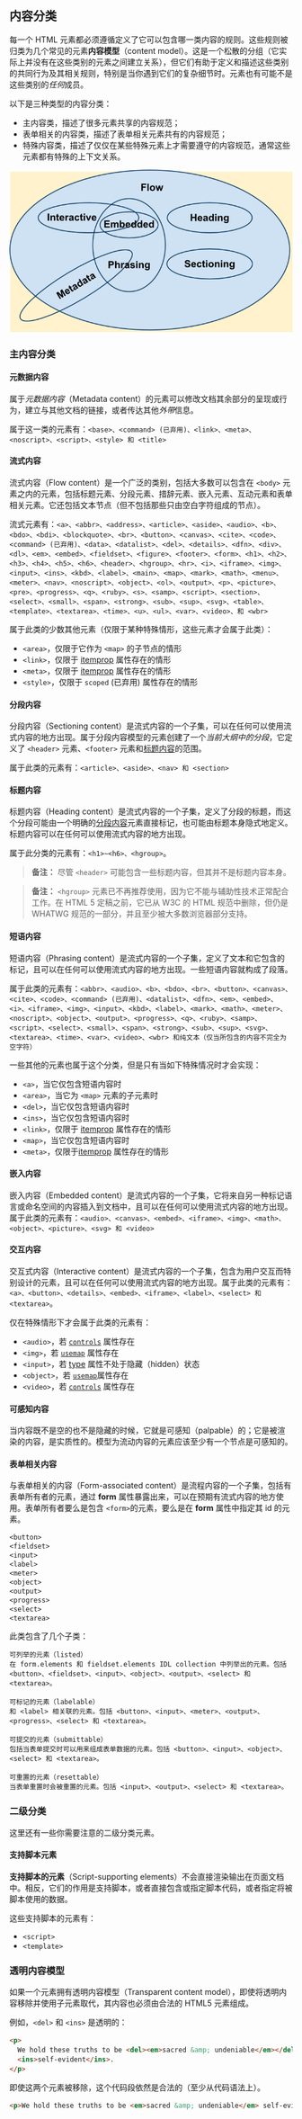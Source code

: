 ## 内容分类

每一个 HTML 元素都必须遵循定义了它可以包含哪一类内容的规则。这些规则被归类为几个常见的元素**内容模型**（content model）。这是一个松散的分组（它实际上并没有在这些类别的元素之间建立关系），但它们有助于定义和描述这些类别的共同行为及其相关规则，特别是当你遇到它们的复杂细节时。元素也有可能不是这些类别的*任何*成员。

以下是三种类型的内容分类：

- 主内容类，描述了很多元素共享的内容规范；
- 表单相关的内容类，描述了表单相关元素共有的内容规范；
- 特殊内容类，描述了仅仅在某些特殊元素上才需要遵守的内容规范，通常这些元素都有特殊的上下文关系。

![A Venn diagram showing how the various content categories interrelate. The following sections explain these relationships in text.](./img/content_categories_venn.png)

### 主内容分类

#### 元数据内容

属于*元数据内容*（Metadata content）的元素可以修改文档其余部分的呈现或行为，建立与其他文档的链接，或者传达其他*外带*信息。

属于这一类的元素有：`<base>、<command> (已弃用)、<link>、<meta>、<noscript>、<script>、<style> 和 <title>`

#### 流式内容

流式内容（Flow content）是一个广泛的类别，包括大多数可以包含在 `<body>` 元素之内的元素，包括标题元素、分段元素、措辞元素、嵌入元素、互动元素和表单相关元素。它还包括文本节点（但不包括那些只由空白字符组成的节点）。

流式元素有：`<a>、<abbr>、<address>、<article>、<aside>、<audio>、<b>、<bdo>、<bdi>、<blockquote>、<br>、<button>、<canvas>、<cite>、<code>、<command> (已弃用)、<data>、<datalist>、<del>、<details>、<dfn>、<div>、<dl>、<em>、<embed>、<fieldset>、<figure>、<footer>、<form>、<h1>、<h2>、<h3>、<h4>、<h5>、<h6>、<header>、<hgroup>、<hr>、<i>、<iframe>、<img>、<input>、<ins>、<kbd>、<label>、<main>、<map>、<mark>、<math>、<menu>、<meter>、<nav>、<noscript>、<object>、<ol>、<output>、<p>、<picture>、<pre>、<progress>、<q>、<ruby>、<s>、<samp>、<script>、<section>、<select>、<small>、<span>、<strong>、<sub>、<sup>、<svg>、<table>、<template>、<textarea>、<time>、<u>、<ul>、<var>、<video>、和 <wbr>`

属于此类的少数其他元素（仅限于某种特殊情形，这些元素才会属于此类）：

- `<area>`，仅限于它作为 `<map>` 的子节点的情形
- `<link>`，仅限于 [itemprop](https://developer.mozilla.org/zh-CN/docs/Web/HTML/Global_attributes/itemprop) 属性存在的情形
- `<meta>`，仅限于 [itemprop](https://developer.mozilla.org/zh-CN/docs/Web/HTML/Global_attributes/itemprop) 属性存在的情形
- `<style>`，仅限于 `scoped` (已弃用) 属性存在的情形

#### 分段内容

分段内容（Sectioning content）是流式内容的一个子集，可以在任何可以使用流式内容的地方出现。属于分段内容模型的元素创建了一个*当前大纲中的分段*，它定义了 `<header>` 元素、`<footer>` 元素和[标题内容](#标题内容)的范围。

属于此类的元素有：`<article>、<aside>、<nav> 和 <section>`

#### 标题内容

标题内容（Heading content）是流式内容的一个子集，定义了分段的标题，而这个分段可能由一个明确的[分段内容](#分段内容)元素直接标记，也可能由标题本身隐式地定义。标题内容可以在任何可以使用流式内容的地方出现。

属于此分类的元素有：`<h1>~<h6>、<hgroup>`。

> **备注：** 尽管 `<header>` 可能包含一些标题内容，但其并不是标题内容本身。

> **备注：** `<hgroup>` 元素已不再推荐使用，因为它不能与辅助性技术正常配合工作。在 HTML 5 定稿之前，它已从 W3C 的 HTML 规范中删除，但仍是 WHATWG 规范的一部分，并且至少被大多数浏览器部分支持。

#### 短语内容

短语内容（Phrasing content）是流式内容的一个子集，定义了文本和它包含的标记，且可以在任何可以使用流式内容的地方出现。一些短语内容就构成了段落。

属于此类的元素有：`<abbr>、<audio>、<b>、<bdo>、<br>、<button>、<canvas>、<cite>、<code>、<command> (已弃用)、<datalist>、<dfn>、<em>、<embed>、<i>、<iframe>、<img>、<input>、<kbd>、<label>、<mark>、<math>、<meter>、<noscript>、<object>、<output>、<progress>、<q>、<ruby>、<samp>、<script>、<select>、<small>、<span>、<strong>、<sub>、<sup>、<svg>、<textarea>、<time>、<var>、<video>、<wbr> 和纯文本（仅当所包含的内容不完全为空字符）`

一些其他的元素也属于这个分类，但是只有当如下特殊情况时才会实现：

- `<a>`，当它仅包含短语内容时
- `<area>`，当它为 `<map>` 元素的子元素时
- `<del>`，当它仅包含短语内容时
- `<ins>`，当它仅包含短语内容时
- `<link>`，仅限于 [itemprop](https://developer.mozilla.org/zh-CN/docs/Web/HTML/Global_attributes/itemprop) 属性存在的情形
- `<map>`，当它仅包含短语内容时
- `<meta>`，仅限于[itemprop](https://developer.mozilla.org/zh-CN/docs/Web/HTML/Global_attributes/itemprop) 属性存在的情形

#### 嵌入内容

嵌入内容（Embedded content）是流式内容的一个子集，它将来自另一种标记语言或命名空间的内容插入到文档中，且可以在任何可以使用流式内容的地方出现。属于此类的元素有：`<audio>、<canvas>、<embed>、<iframe>、<img>、<math>、<object>、<picture>、<svg> 和 <video>`

#### 交互内容

交互式内容（Interactive content）是流式内容的一个子集，包含为用户交互而特别设计的元素，且可以在任何可以使用流式内容的地方出现。属于此类的元素有：`<a>、<button>、<details>、<embed>、<iframe>、<label>、<select> 和 <textarea>`。

仅在特殊情形下才会属于此类的元素有：

- `<audio>`，若 [`controls`](https://developer.mozilla.org/zh-CN/docs/Web/HTML/Element/audio#controls) 属性存在
- `<img>`，若 [`usemap`](https://developer.mozilla.org/zh-CN/docs/Web/HTML/Element/img#usemap) 属性存在
- `<input>`，若 [type](https://developer.mozilla.org/zh-CN/docs/Web/HTML/Element/input#type) 属性不处于隐藏（hidden）状态
- `<object>`，若 [`usemap`](https://developer.mozilla.org/zh-CN/docs/Web/HTML/Element/img#usemap)属性存在
- `<video>`，若 [`controls`](https://developer.mozilla.org/zh-CN/docs/Web/HTML/Element/video#controls) 属性存在

#### 可感知内容

当内容既不是空的也不是隐藏的时候，它就是可感知（palpable）的；它是被渲染的内容，是实质性的。模型为流动内容的元素应该至少有一个节点是可感知的。

#### 表单相关内容

与表单相关的内容（Form-associated content）是流程内容的一个子集，包括有表单所有者的元素，通过 **form** 属性暴露出来，可以在预期有流式内容的地方使用。表单所有者要么是包含 `<form>`的元素，要么是在 **form** 属性中指定其 id 的元素。

```
<button>
<fieldset>
<input>
<label>
<meter>
<object>
<output>
<progress>
<select>
<textarea>
```

此类包含了几个子类：

```
可列举的元素（listed）
在 form.elements 和 fieldset.elements IDL collection 中列举出的元素。包括 <button>、<fieldset>、<input>、<object>、<output>、<select> 和 <textarea>。

可标记的元素（labelable）
和 <label> 相关联的元素。包括 <button>、<input>、<meter>、<output>、<progress>、<select> 和 <textarea>。

可提交的元素（submittable）
包括当表单提交时可以用来组成表单数据的元素。包括 <button>、<input>、<object>、<select> 和 <textarea>。

可重置的元素（resettable）
当表单重置时会被重置的元素。包括 <input>、<output>、<select> 和 <textarea>。
```

### 二级分类

这里还有一些你需要注意的二级分类元素。

#### 支持脚本元素

**支持脚本的元素**（Script-supporting elements）不会直接渲染输出在页面文档中。相反，它们的作用是支持脚本，或者直接包含或指定脚本代码，或者指定将被脚本使用的数据。

这些支持脚本的元素有：

- `<script>`
- `<template>`

### 透明内容模型

如果一个元素拥有透明内容模型（Transparent content model），即使将透明内容移除并使用子元素取代，其内容也必须由合法的 HTML5 元素组成。

例如，`<del>` 和 `<ins>` 是透明的：

```html
<p>
  We hold these truths to be <del><em>sacred &amp; undeniable</em></del>
  <ins>self-evident</ins>.
</p>
```

即使这两个元素被移除，这个代码段依然是合法的（至少从代码语法上）。

```html
<p>We hold these truths to be <em>sacred &amp; undeniable</em> self-evident.</p>
```
